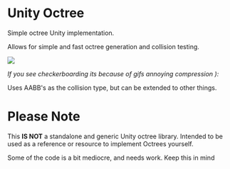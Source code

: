 # Unity Octree

Simple octree Unity implementation. 

Allows for simple and fast octree generation and collision testing.

![](OctreeShowcase.gif)

*If you see checkerboarding its because of gifs annoying compression ):*

Uses AABB's as the collision type, but can be extended to other things.

# Please Note
This **IS NOT** a standalone and generic Unity octree library. Intended to be used as a reference or resource to implement Octrees yourself.

Some of the code is a bit mediocre, and needs work. Keep this in mind
